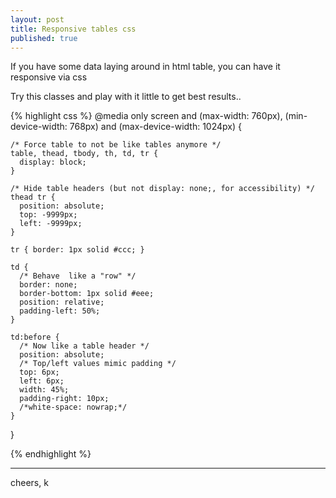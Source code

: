 ```yaml
---
layout: post
title: Responsive tables css
published: true
---
```


<div class=message>
   If you have some data laying around in html table, you can have it responsive via css
</div>

Try this classes and play with it little to get best results..

{% highlight css %}
  @media only screen and (max-width: 760px),
  (min-device-width: 768px) and (max-device-width: 1024px)  {
  
    /* Force table to not be like tables anymore */
    table, thead, tbody, th, td, tr { 
      display: block; 
    }
    
    /* Hide table headers (but not display: none;, for accessibility) */
    thead tr { 
      position: absolute;
      top: -9999px;
      left: -9999px;
    }
    
    tr { border: 1px solid #ccc; }
    
    td { 
      /* Behave  like a "row" */
      border: none;
      border-bottom: 1px solid #eee; 
      position: relative;
      padding-left: 50%; 
    }
    
    td:before { 
      /* Now like a table header */
      position: absolute;
      /* Top/left values mimic padding */
      top: 6px;
      left: 6px;
      width: 45%; 
      padding-right: 10px; 
      /*white-space: nowrap;*/
    }
  }
    
{% endhighlight %}

-------------
cheers, k